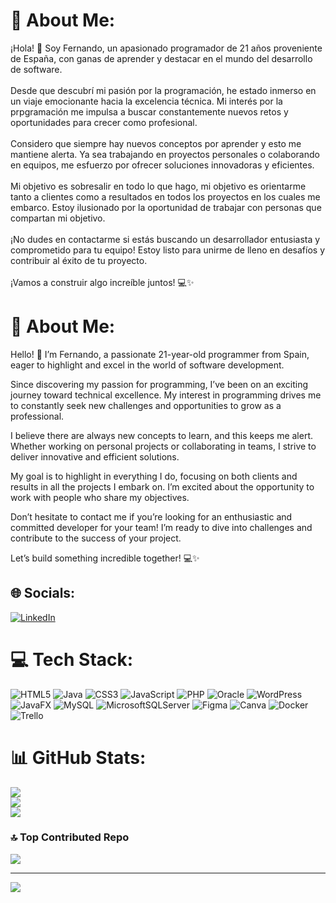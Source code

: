 # 💫 About Me:
¡Hola! 👋 Soy Fernando, un apasionado programador de 21 años proveniente de España, con ganas de aprender y destacar en el mundo del desarrollo de software.<br><br>Desde que descubrí mi pasión por la programación, he estado inmerso en un viaje emocionante hacia la excelencia técnica. Mi interés por la prpgramación me impulsa a buscar constantemente nuevos retos y oportunidades para crecer como profesional.<br><br>Considero que siempre hay nuevos conceptos por aprender y esto me mantiene alerta. Ya sea trabajando en proyectos personales o colaborando en equipos, me esfuerzo por ofrecer soluciones innovadoras y eficientes.<br><br>Mi objetivo es sobresalir en todo lo que hago, mi objetivo es orientarme tanto a clientes como a resultados en todos los proyectos en los cuales me embarco. Estoy ilusionado por la oportunidad de trabajar con personas que compartan mi objetivo.<br><br>¡No dudes en contactarme si estás buscando un desarrollador entusiasta y comprometido para tu equipo! Estoy listo para unirme de lleno en desafíos y contribuir al éxito de tu proyecto.<br><br>¡Vamos a construir algo increíble juntos! 💻✨

# 💫 About Me:
Hello! 👋 I’m Fernando, a passionate 21-year-old programmer from Spain, eager to highlight and excel in the world of software development.

Since discovering my passion for programming, I’ve been on an exciting journey toward technical excellence. My interest in programming drives me to constantly seek new challenges and opportunities to grow as a professional.

I believe there are always new concepts to learn, and this keeps me alert. Whether working on personal projects or collaborating in teams, I strive to deliver innovative and efficient solutions.

My goal is to highlight  in everything I do, focusing on both clients and results in all the projects I embark on. I’m excited about the opportunity to work with people who share my objectives.

Don’t hesitate to contact me if you’re looking for an enthusiastic and committed developer for your team! I’m ready to dive into challenges and contribute to the success of your project.

Let’s build something incredible together! 💻✨



## 🌐 Socials:
[![LinkedIn](https://img.shields.io/badge/LinkedIn-%230077B5.svg?logo=linkedin&logoColor=white)](https://www.linkedin.com/in/fernando-jos%C3%A9-s%C3%A1nchez-corbal%C3%A1n-773a3a180/) 

# 💻 Tech Stack:
![HTML5](https://img.shields.io/badge/html5-%23E34F26.svg?style=for-the-badge&logo=html5&logoColor=white) ![Java](https://img.shields.io/badge/java-%23ED8B00.svg?style=for-the-badge&logo=openjdk&logoColor=white) ![CSS3](https://img.shields.io/badge/css3-%231572B6.svg?style=for-the-badge&logo=css3&logoColor=white) ![JavaScript](https://img.shields.io/badge/javascript-%23323330.svg?style=for-the-badge&logo=javascript&logoColor=%23F7DF1E) ![PHP](https://img.shields.io/badge/php-%23777BB4.svg?style=for-the-badge&logo=php&logoColor=white) ![Oracle](https://img.shields.io/badge/Oracle-F80000?style=for-the-badge&logo=oracle&logoColor=white) ![WordPress](https://img.shields.io/badge/WordPress-%23117AC9.svg?style=for-the-badge&logo=WordPress&logoColor=white) ![JavaFX](https://img.shields.io/badge/javafx-%23FF0000.svg?style=for-the-badge&logo=javafx&logoColor=white) ![MySQL](https://img.shields.io/badge/mysql-4479A1.svg?style=for-the-badge&logo=mysql&logoColor=white) ![MicrosoftSQLServer](https://img.shields.io/badge/Microsoft%20SQL%20Server-CC2927?style=for-the-badge&logo=microsoft%20sql%20server&logoColor=white) ![Figma](https://img.shields.io/badge/figma-%23F24E1E.svg?style=for-the-badge&logo=figma&logoColor=white) ![Canva](https://img.shields.io/badge/Canva-%2300C4CC.svg?style=for-the-badge&logo=Canva&logoColor=white) ![Docker](https://img.shields.io/badge/docker-%230db7ed.svg?style=for-the-badge&logo=docker&logoColor=white) ![Trello](https://img.shields.io/badge/Trello-%23026AA7.svg?style=for-the-badge&logo=Trello&logoColor=white)
# 📊 GitHub Stats:
![](https://github-readme-stats.vercel.app/api?username=FernandoCorbalan&theme=algolia&hide_border=false&include_all_commits=false&count_private=false)<br/>
![](https://github-readme-streak-stats.herokuapp.com/?user=FernandoCorbalan&theme=algolia&hide_border=false)<br/>
![](https://github-readme-stats.vercel.app/api/top-langs/?username=FernandoCorbalan&theme=algolia&hide_border=false&include_all_commits=false&count_private=false&layout=compact)

### 🔝 Top Contributed Repo
![](https://github-contributor-stats.vercel.app/api?username=FernandoCorbalan&limit=5&theme=dark&combine_all_yearly_contributions=true)

---
[![](https://visitcount.itsvg.in/api?id=FernandoCorbalan&icon=0&color=0)](https://visitcount.itsvg.in)

<!-- Proudly created with GPRM ( https://gprm.itsvg.in ) -->
